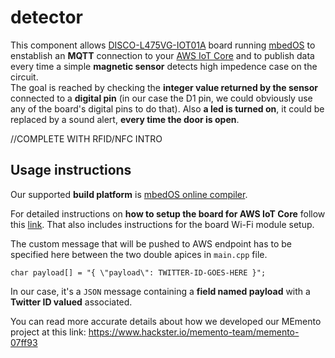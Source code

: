 # **detector**

This component allows [DISCO-L475VG-IOT01A](https://os.mbed.com/platforms/ST-Discovery-L475E-IOT01A/#board-pinout)  board running [mbedOS](https://www.mbed.com/en/) to enstablish an **MQTT** connection to your [AWS IoT Core](https://aws.amazon.com/iot-core/) and to publish data every time a simple **magnetic sensor** detects high impedence case on the circuit.  
The goal is reached by checking the **integer value returned by the sensor** connected to a **digital pin** (in our case the D1 pin, we could obviously use any of the board's digital pins to do that). Also **a led is turned on**, it could be replaced by a sound alert, **every time the door is open**.

//COMPLETE WITH RFID/NFC INTRO


## Usage instructions

Our supported **build platform** is [mbedOS online compiler](https://ide.mbed.com/compiler).

For detailed instructions on **how to setup the board for AWS IoT Core** follow this [link](https://os.mbed.com/users/coisme/notebook/aws-iot-from-mbed-os-device/).
That also includes instructions for the board Wi-Fi module setup.

The custom message that will be pushed to AWS endpoint has to be specified here between the two double apices in `main.cpp` file.

`char payload[] = "{ \"payload\": TWITTER-ID-GOES-HERE }";`

In our case, it's a `JSON` message containing a **field named payload** with a **Twitter ID valued** associated.

You can read more accurate details about how we developed our MEmento project at this link: https://www.hackster.io/memento-team/memento-07ff93
